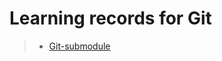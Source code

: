 # Learning records for Git

> - [Git-submodule](https://nbviewer.jupyter.org/github/openxzx/learn-records/blob/master/git/sumodule/git-submodule.ipynb)

